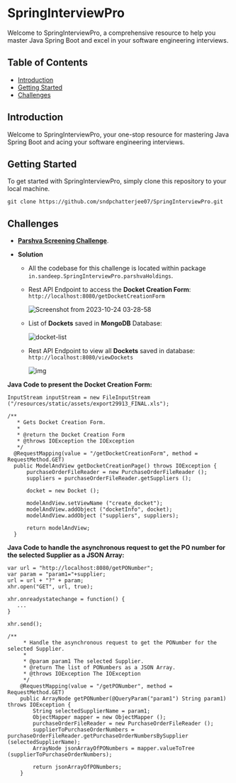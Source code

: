 # SpringInterviewPro

Welcome to SpringInterviewPro, a comprehensive resource to help you master Java Spring Boot and excel in your software engineering interviews.

## Table of Contents
- [Introduction](#introduction)
- [Getting Started](#getting-started)
- [Challenges](#challenges)

## Introduction

Welcome to SpringInterviewPro, your one-stop resource for mastering Java Spring Boot and acing your software engineering interviews.

## Getting Started

To get started with SpringInterviewPro, simply clone this repository to your local machine.

```
git clone https://github.com/sndpchatterjee07/SpringInterviewPro.git
```

## Challenges

- **[Parshva Screening Challenge](https://docs.google.com/document/d/1QwSIQ6TqZdZv9iet4Ppw5T8Yj2fbNHjld487c3pNNLk/edit)**.

- **Solution**

  - All the codebase for this challenge is located within package `in.sandeep.SpringInterviewPro.parshvaHoldings`.

  - Rest API Endpoint to access the **Docket Creation Form**: `http://localhost:8080/getDocketCreationForm`

    ![Screenshot from 2023-10-24 03-28-58](https://github.com/sndpchatterjee07/SpringInterviewPro/assets/3818950/dbb0d03a-b8de-41a4-a610-e06bde7ee014)



  - List of **Dockets** saved in **MongoDB** Database:
 
    ![docket-list](https://github.com/sndpchatterjee07/SpringInterviewPro/assets/3818950/afe7a087-8333-4506-b9af-0c69cce8d940)


  - Rest API Endpoint to view all **Dockets** saved in database: `http://localhost:8080/viewDockets`
 
    ![img](https://github.com/sndpchatterjee07/SpringInterviewPro/assets/3818950/c19d31c0-dffc-4b43-ab6a-f5ee42e1df0c)

     
  


**Java Code to present the Docket Creation Form:**

  ```
  InputStream inputStream = new FileInputStream ("/resources/static/assets/export29913_FINAL.xls");
  
  /**
     * Gets Docket Creation Form.
     *
     * @return the Docket Creation Form
     * @throws IOException the IOException
     */
    @RequestMapping(value = "/getDocketCreationForm", method = RequestMethod.GET)
    public ModelAndView getDocketCreationPage() throws IOException {
        purchaseOrderFileReader = new PurchaseOrderFileReader ();
        suppliers = purchaseOrderFileReader.getSuppliers ();

        docket = new Docket ();

        modelAndView.setViewName ("create_docket");
        modelAndView.addObject ("docketInfo", docket);
        modelAndView.addObject ("suppliers", suppliers);

        return modelAndView;
    }
  ``` 


**Java Code to handle the asynchronous request to get the PO number for the selected Supplier as a JSON Array:** 


```
var url = "http://localhost:8080/getPONumber";
var param = "param1="+supplier;
url = url + "?" + param;
xhr.open("GET", url, true);

xhr.onreadystatechange = function() {
   ...
}   

xhr.send();

/**
     * Handle the asynchronous request to get the PONumber for the selected Supplier.
     *
     * @param param1 The selected Supplier.
     * @return The list of PONumbers as a JSON Array.
     * @throws IOException The IOException
     */
    @RequestMapping(value = "/getPONumber", method = RequestMethod.GET)
    public ArrayNode getPONumber(@QueryParam("param1") String param1) throws IOException {
        String selectedSupplierName = param1;
        ObjectMapper mapper = new ObjectMapper ();
        purchaseOrderFileReader = new PurchaseOrderFileReader ();
        supplierToPurchaseOrderNumbers = purchaseOrderFileReader.getPurchaseOrderNumbersBySupplier (selectedSupplierName);
        ArrayNode jsonArrayOfPONumbers = mapper.valueToTree (supplierToPurchaseOrderNumbers);

        return jsonArrayOfPONumbers;
    }
```

